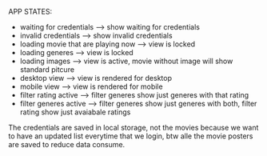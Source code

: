 APP STATES:

* waiting for credentials --> show waiting for credentials
* invalid credentials --> show invalid credentials
* loading movie that are playing now --> view is locked
* loading generes --> view is locked
* loading images --> view is active, movie without image will show standard pitcure
* desktop view --> view is rendered for desktop
* mobile view --> view is rendered for mobile
* filter rating active --> filter generes show just generes with that rating
* filter generes active --> filter generes show just generes with both, filter rating show just avaiabale ratings

The credentials are saved in local storage, not the movies because we want to have an updated list everytime that we login, btw alle the movie posters are saved to reduce data consume.



